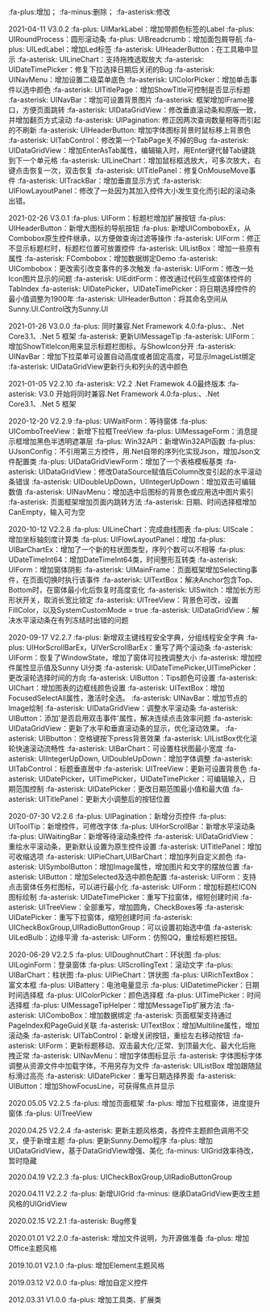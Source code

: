 :fa-plus:增加； :fa-minus:删除； :fa-asterisk:修改

2021-04-11 V3.0.2
:fa-plus: UIMarkLabel：增加带颜色标签的Label
:fa-plus: UIRoundProcess：圆形滚动条
:fa-plus: UIBreadcrumb：增加面包屑导航
:fa-plus: UILedLabel：增加Led标签
:fa-asterisk: UIHeaderButton：在工具箱中显示
:fa-asterisk: UILineChart：支持拖拽选取放大
:fa-asterisk: UIDateTimePicker：修复下拉选择日期后关闭的Bug
:fa-asterisk: UINavMenu：增加设置二级菜单底色
:fa-asterisk: UIColorPicker：增加单击事件以选中颜色
:fa-asterisk: UITitlePage：增加ShowTitle可控制是否显示标题
:fa-asterisk: UINavBar：增加可设置背景图片
:fa-asterisk: 框架增加IFrame接口，方便页面跳转
:fa-asterisk: UIDataGridView：修改垂直滚动条和原版一致，并增加翻页方式滚动
:fa-asterisk: UIPagination: 修正因两次查询数量相等而引起的不刷新
:fa-asterisk: UIHeaderButton: 增加字体图标背景时鼠标移上背景色
:fa-asterisk: UITabControl：修改第一个TabPage关不掉的Bug
:fa-asterisk: UIDataGridView：增加EnterAsTab属性，编辑输入时，用Enter键代替Tab键跳到下一个单元格
:fa-asterisk: UILineChart：增加鼠标框选放大，可多次放大，右键点击恢复一次，双击恢复
:fa-asterisk: UITitlePanel：修复OnMouseMove事件
:fa-asterisk: UITrackBar：增加垂直显示方式
:fa-asterisk: UIFlowLayoutPanel：修改了一处因为其加入控件大小发生变化而引起的滚动条出错。

2021-02-26 V3.0.1
:fa-plus: UIForm：标题栏增加扩展按钮
:fa-plus: UIHeaderButton：新增大图标的导航按钮
:fa-plus: 新增UIComboboxEx，从Combobox原生控件继承，以方便做查询过滤等操作
:fa-asterisk: UIForm：修正不显示标题栏时，标题栏位置可放置控件
:fa-asterisk: UIListBox：增加一些原有属性
:fa-asterisk: FCombobox：增加数据绑定Demo
:fa-asterisk: UICombobox：更改索引改变事件的多次触发
:fa-asterisk: UIForm：修改一处Icon图片显示的问题
:fa-asterisk: UIEditForm：修改通过代码生成窗体控件的TabIndex
:fa-asterisk: UIDatePicker，UIDateTimePicker：将日期选择控件的最小值调整为1900年
:fa-asterisk: UIHeaderButton：将其命名空间从Sunny.UI.Control改为Sunny.UI

2021-01-26 V3.0.0
:fa-plus: 同时兼容.Net Framework 4.0:fa-plus:、.Net Core3.1、.Net 5 框架
:fa-asterisk: 更新UIMessageTip
:fa-asterisk: UIForm：增加ShowTitleIcon用来显示标题栏图标，与ShowIcon分开
:fa-asterisk: UINavBar：增加下拉菜单可设置自动高度或者固定高度，可显示ImageList绑定
:fa-asterisk: UIDataGridView更新行头和列头的选中颜色

2021-01-05 V2.2.10
:fa-asterisk: V2.2 .Net Framewok 4.0最终版本
:fa-asterisk: V3.0 开始将同时兼容.Net Framework 4.0:fa-plus:、.Net Core3.1、.Net 5 框架

2020-12-20 V2.2.9
:fa-plus: UIWaitForm：等待窗体
:fa-plus: UIComboTreeView：新增下拉框TreeView
:fa-plus: UIMessageForm：消息提示框增加黑色半透明遮罩层
:fa-plus: Win32API：新增Win32API函数
:fa-plus: UJsonConfig：不引用第三方控件，用.Net自带的序列化实现Json，增加Json文件配置类
:fa-plus: UIDataGridViewForm：增加了一个表格模板基类
:fa-asterisk: UIDataGridView：修改DataSource赋值后Column改变引起的水平滚动条错误
:fa-asterisk: UIDoubleUpDown，UIIntegerUpDown：增加双击可编辑数值
:fa-asterisk: UINavMenu：增加选中后图标的背景色或应用选中图片索引
:fa-asterisk: 页面框架增加页面内跳转方法
:fa-asterisk: 日期、时间选择框增加CanEmpty，输入可为空

2020-10-12 V2.2.8
:fa-plus: UILineChart：完成曲线图表
:fa-plus: UIScale：增加坐标轴刻度计算类
:fa-plus: UIFlowLayoutPanel：增加
:fa-plus: UIBarChartEx：增加了一个新的柱状图类型，序列个数可以不相等
:fa-plus: UDateTimeInt64：增加DateTimeInt64类，时间整形互转类
:fa-asterisk: UIForm：增加窗体阴影
:fa-asterisk: UIMainFrame：页面框架增加Selecting事件，在页面切换时执行该事件
:fa-asterisk: UITextBox：解决Anchor包含Top、Bottom时，在窗体最小化后恢复时高度变化
:fa-asterisk: UISwitch：增加长方形形状开关，取消长宽比锁定
:fa-asterisk: UITreeView：背景色可改，设置FillColor，以及SystemCustomMode = true
:fa-asterisk: UIDataGridView：解决水平滚动条在有列冻结时出错的问题

2020-09-17 V2.2.7
:fa-plus: 新增双主键线程安全字典，分组线程安全字典
:fa-plus: UIHorScrollBarEx，UIVerScrollBarEx：重写了两个滚动条
:fa-asterisk: UIForm：恢复了WindowState，增加了窗体可拉拽调整大小
:fa-asterisk: 增加控件属性显示值及Sunny UI分类
:fa-asterisk: UIDateTimePicker,UITimePicker：更改滚轮选择时间的方向
:fa-asterisk: UIButton：Tips颜色可设置
:fa-asterisk: UIChart：增加图表的边框线颜色设置
:fa-asterisk: UITextBox：增加FocusedSelectAll属性，激活时全选。
:fa-asterisk: UINavBar：增加节点的Image绘制
:fa-asterisk: UIDataGridView：调整水平滚动条
:fa-asterisk: UIButton：添加'是否启用双击事件'属性，解决连续点击效率问题
:fa-asterisk: UIDataGridView：更新了水平和垂直滚动条的显示，优化滚动效果。
:fa-asterisk: UIBbutton：空格键按下press背景效果
:fa-asterisk: UIListBox优化滚轮快速滚动流畅性
:fa-asterisk: UIBarChart：可设置柱状图最小宽度
:fa-asterisk: UIIntegerUpDown, UIDoubleUpDown：增加字体调整
:fa-asterisk: UITabControl：标题垂直居中
:fa-asterisk: UITreeView：更新可设置背景色
:fa-asterisk: UIDatePicker，UITimePicker，UIDateTimePicker：可编辑输入，日期范围控制
:fa-asterisk: UIDatePicker：更改日期范围最小值和最大值
:fa-asterisk: UITitlePanel：更新大小调整后的按钮位置

2020-07-30 V2.2.6
:fa-plus: UIPagination：新增分页控件
:fa-plus: UIToolTip：新增控件，可修改字体
:fa-plus: UIHorScrollBar：新增水平滚动条
:fa-plus: UIWaitingBar：新增等待滚动条控件
:fa-asterisk: UIDataGridView：重绘水平滚动条，更新默认设置为原生控件设置
:fa-asterisk: UITitlePanel：增加可收缩选项
:fa-asterisk: UIPieChart,UIBarChart：增加序列自定义颜色
:fa-asterisk: UISymbolButton：增加Image属性，增加图片和文字的摆放位置
:fa-asterisk: UIButton：增加Selected及选中颜色配置
:fa-asterisk: UIForm：支持点击窗体任务栏图标，可以进行最小化
:fa-asterisk: UIForm：增加标题栏ICON图标绘制
:fa-asterisk: UIDateTimePicker：重写下拉窗体，缩短创建时间
:fa-asterisk: UITreeView：全部重写，增加圆角，CheckBoxes等
:fa-asterisk: UIDatePicker：重写下拉窗体，缩短创建时间
:fa-asterisk: UICheckBoxGroup,UIRadioButtonGroup：可以设置初始选中值
:fa-asterisk: UILedBulb：边缘平滑
:fa-asterisk: UIForm：仿照QQ，重绘标题栏按钮。

2020-06-29 V2.2.5
:fa-plus: UIDoughnutChart：环状图
:fa-plus: UILoginForm：登录窗体
:fa-plus: UIScrollingText：滚动文字
:fa-plus: UIBarChart：柱状图
:fa-plus: UIPieChart：饼状图
:fa-plus: UIRichTextBox：富文本框
:fa-plus: UIBattery：电池电量显示
:fa-plus: UIDatetimePicker：日期时间选择框
:fa-plus: UIColorPicker：颜色选择框
:fa-plus: UITimePicker：时间选择框
:fa-plus: UIMessageTipHelper：增加MessageTip扩展方法
:fa-asterisk: UIComboBox：增加数据绑定
:fa-asterisk: 页面框架支持通过PageIndex和PageGuid关联
:fa-asterisk: UITextBox：增加Multiline属性，增加滚动条
:fa-asterisk: UITabControl：新增关闭按钮，重绘左右移动按钮
:fa-asterisk: UIForm：更新标题移动、双击最大化/正常、到顶最大化、最大化后拖拽正常
:fa-asterisk: UINavMenu：增加字体图标显示
:fa-asterisk: 字体图标字体调整从资源文件中加载字体，不用另存为文件
:fa-asterisk: UIListBox 增加跟随鼠标滑过高亮
:fa-asterisk: UIDatePicker：重写日期选择界面
:fa-asterisk: UIButton：增加ShowFocusLine，可获得焦点并显示

2020.05.05 V2.2.5
:fa-plus: 增加页面框架
:fa-plus: 增加下拉框窗体，进度提升窗体
:fa-plus: UITreeView

2020.04.25 V2.2.4
:fa-asterisk: 更新主题风格类，各控件主题颜色调用不交叉，便于新增主题
:fa-plus: 更新Sunny.Demo程序
:fa-plus: 增加UIDataGridView，基于DataGridView增强、美化
:fa-minus: UIGrid效率待改，暂时隐藏

2020.04.19 V2.2.3
:fa-plus: UICheckBoxGroup,UIRadioButtonGroup

2020.04.11 V2.2.2
:fa-plus: 新增UIGrid
:fa-minus: 继承DataGridView更改主题风格的UIGridView

2020.02.15 V2.2.1
:fa-asterisk: Bug修复

2020.01.01 V2.2.0
:fa-asterisk: 增加文件说明，为开源做准备
:fa-plus: 增加Office主题风格

2019.10.01 V2.1.0
:fa-plus: 增加Element主题风格

2019.03.12 V2.0.0
:fa-plus: 增加自定义控件

2012.03.31 V1.0.0
:fa-plus: 增加工具类、扩展类